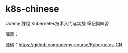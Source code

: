 # k8s-chinese
Udemy 課程 Kubernetes技术入门与实战 筆記與練習

講義：

源碼：https://github.com/udemy-course/Kubernetes-CN